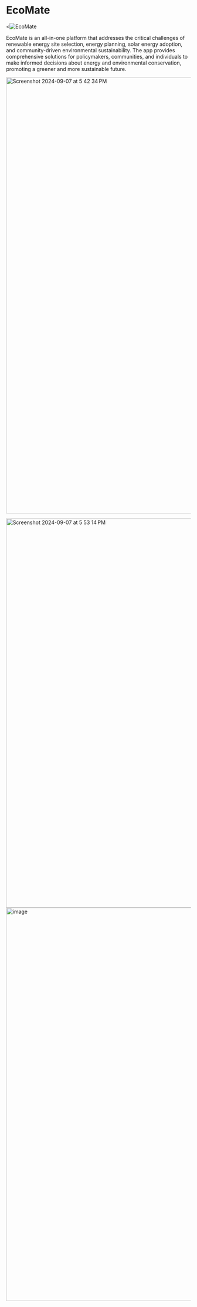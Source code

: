# EcoMate </br> 
<![EcoMate](https://github.com/user-attachments/assets/a2e2a757-738b-45e3-8e21-c404c37a1679)
 </br>

EcoMate is an all-in-one platform that addresses the critical challenges of renewable energy site selection, energy planning, solar energy adoption, and community-driven environmental sustainability. The app provides comprehensive solutions for policymakers, communities, and individuals to make informed decisions about energy and environmental conservation, promoting a greener and more sustainable future.
</br>

<img width="1189" alt="Screenshot 2024-09-07 at 5 42 34 PM" src="https://github.com/user-attachments/assets/be263e39-53c2-4353-996b-d9842d96294c"> </br>

<img width="1061" alt="Screenshot 2024-09-07 at 5 53 14 PM" src="https://github.com/user-attachments/assets/0ee2c0ca-f1e2-4022-ab89-970e4a48aadd">  </br>
<img width="1072" alt="image" src="https://github.com/user-attachments/assets/74ab1e53-0d4f-46a2-ab49-db82b1204002"> </br>


